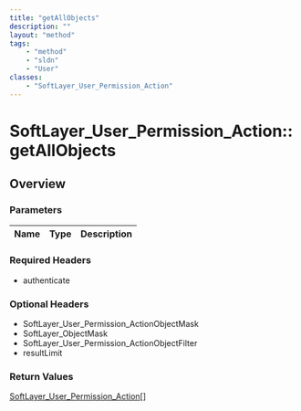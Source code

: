 ```yaml
---
title: "getAllObjects"
description: ""
layout: "method"
tags:
    - "method"
    - "sldn"
    - "User"
classes:
    - "SoftLayer_User_Permission_Action"
---
```

# SoftLayer_User_Permission_Action::getAllObjects
## Overview 


### Parameters 
|Name | Type | Description |
| --- | --- | --- |


### Required Headers
* authenticate

### Optional Headers
* SoftLayer_User_Permission_ActionObjectMask
* SoftLayer_ObjectMask
* SoftLayer_User_Permission_ActionObjectFilter
* resultLimit

### Return Values
<a href='/reference/datatypes/SoftLayer_User_Permission_Action'>SoftLayer_User_Permission_Action[] </a>
